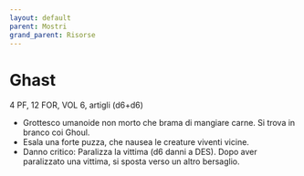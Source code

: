 ```yaml
---
layout: default
parent: Mostri
grand_parent: Risorse
---
```


# Ghast

4 PF, 12 FOR, VOL 6, artigli (d6+d6)  
- Grottesco umanoide non morto che brama di mangiare carne. Si trova in branco coi Ghoul.
- Esala una forte puzza, che nausea le creature viventi vicine.
- Danno critico: Paralizza la vittima (d6 danni a DES). Dopo aver paralizzato una vittima, si sposta verso un altro bersaglio.